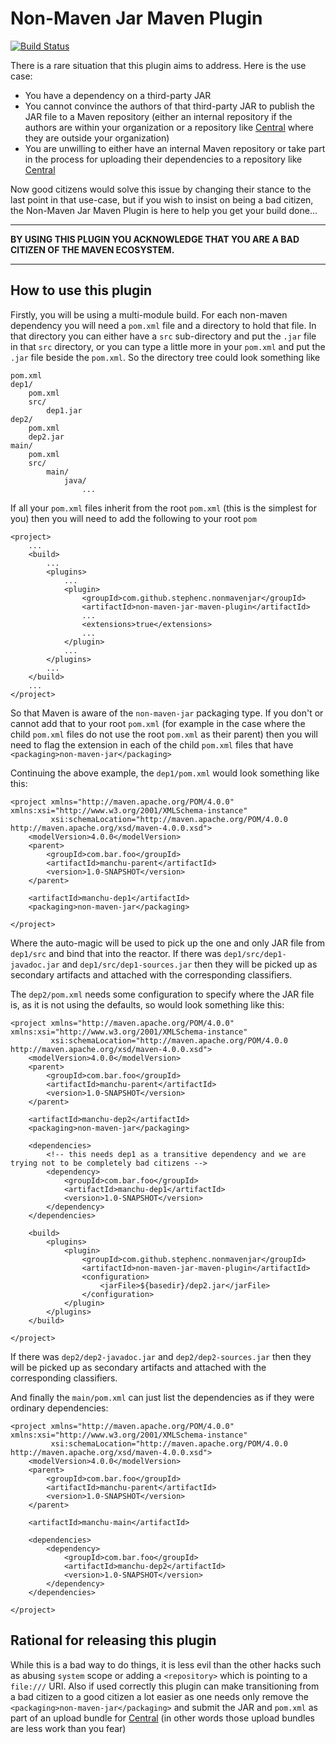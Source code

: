 Non-Maven Jar Maven Plugin
==========================

[![Build Status](https://buildhive.cloudbees.com/job/stephenc/job/non-maven-jar-maven-plugin/badge/icon)](https://buildhive.cloudbees.com/job/stephenc/job/non-maven-jar-maven-plugin/)

There is a rare situation that this plugin aims to address. Here is the use case:

  * You have a dependency on a third-party JAR
  * You cannot convince the authors of that third-party JAR to publish the JAR file to a Maven repository
    (either an internal repository if the authors are within your organization or a repository like
    [Central](http://repo.maven.apache.org/maven2/) where they are outside your organization)
  * You are unwilling to either have an internal Maven repository or take part in the process for uploading
    their dependencies to a repository like [Central](http://repo.maven.apache.org/maven2/)

Now good citizens would solve this issue by changing their stance to the last point in that use-case, but if you wish
to insist on being a bad citizen, the Non-Maven Jar Maven Plugin is here to help you get your build done...

- - -

__BY USING THIS PLUGIN YOU ACKNOWLEDGE THAT YOU ARE A BAD CITIZEN OF THE MAVEN ECOSYSTEM.__

- - -

How to use this plugin
----------------------

Firstly, you will be using a multi-module build. For each non-maven dependency you will need a `pom.xml` file and a
directory to hold that file. In that directory you can either have a `src` sub-directory and put the `.jar` file in
that `src` directory, or you can type a little more in your `pom.xml` and put the `.jar` file beside the `pom.xml`.
So the directory tree could look something like

    pom.xml
    dep1/
        pom.xml
        src/
            dep1.jar
    dep2/
        pom.xml
        dep2.jar
    main/
        pom.xml
        src/
            main/
                java/
                    ...

If all your `pom.xml` files inherit from the root `pom.xml` (this is the simplest for you) then you will need to
add the following to your root `pom`

    <project>
        ...
        <build>
            ...
            <plugins>
                ...
                <plugin>
                    <groupId>com.github.stephenc.nonmavenjar</groupId>
                    <artifactId>non-maven-jar-maven-plugin</artifactId>
                    ...
                    <extensions>true</extensions>
                    ...
                </plugin>
                ...
            </plugins>
            ...
        </build>
        ...
    </project>

So that Maven is aware of the `non-maven-jar` packaging type. If you don't or cannot add that to your root `pom.xml`
(for example in the case where the child `pom.xml` files do not use the root `pom.xml` as their parent) then
you will need to flag the extension in each of the child `pom.xml` files that have
`<packaging>non-maven-jar</packaging>`

Continuing the above example, the `dep1/pom.xml` would look something like this:

    <project xmlns="http://maven.apache.org/POM/4.0.0" xmlns:xsi="http://www.w3.org/2001/XMLSchema-instance"
             xsi:schemaLocation="http://maven.apache.org/POM/4.0.0 http://maven.apache.org/xsd/maven-4.0.0.xsd">
        <modelVersion>4.0.0</modelVersion>
        <parent>
            <groupId>com.bar.foo</groupId>
            <artifactId>manchu-parent</artifactId>
            <version>1.0-SNAPSHOT</version>
        </parent>

        <artifactId>manchu-dep1</artifactId>
        <packaging>non-maven-jar</packaging>

    </project>

Where the auto-magic will be used to pick up the one and only JAR file from `dep1/src` and bind that into the reactor.
If there was `dep1/src/dep1-javadoc.jar` and `dep1/src/dep1-sources.jar` then they will be picked up as secondary
artifacts and attached with the corresponding classifiers.

The `dep2/pom.xml` needs some configuration to specify where the JAR file is, as it is not using the defaults, so
would look something like this:

    <project xmlns="http://maven.apache.org/POM/4.0.0" xmlns:xsi="http://www.w3.org/2001/XMLSchema-instance"
             xsi:schemaLocation="http://maven.apache.org/POM/4.0.0 http://maven.apache.org/xsd/maven-4.0.0.xsd">
        <modelVersion>4.0.0</modelVersion>
        <parent>
            <groupId>com.bar.foo</groupId>
            <artifactId>manchu-parent</artifactId>
            <version>1.0-SNAPSHOT</version>
        </parent>

        <artifactId>manchu-dep2</artifactId>
        <packaging>non-maven-jar</packaging>

        <dependencies>
            <!-- this needs dep1 as a transitive dependency and we are trying not to be completely bad citizens -->
            <dependency>
                <groupId>com.bar.foo</groupId>
                <artifactId>manchu-dep1</artifactId>
                <version>1.0-SNAPSHOT</version>
            </dependency>
        </dependencies>

        <build>
            <plugins>
                <plugin>
                    <groupId>com.github.stephenc.nonmavenjar</groupId>
                    <artifactId>non-maven-jar-maven-plugin</artifactId>
                    <configuration>
                        <jarFile>${basedir}/dep2.jar</jarFile>
                    </configuration>
                </plugin>
            </plugins>
        </build>

    </project>

If there was `dep2/dep2-javadoc.jar` and `dep2/dep2-sources.jar` then they will be picked up as secondary
artifacts and attached with the corresponding classifiers.

And finally the `main/pom.xml` can just list the dependencies as if they were ordinary dependencies:

    <project xmlns="http://maven.apache.org/POM/4.0.0" xmlns:xsi="http://www.w3.org/2001/XMLSchema-instance"
             xsi:schemaLocation="http://maven.apache.org/POM/4.0.0 http://maven.apache.org/xsd/maven-4.0.0.xsd">
        <modelVersion>4.0.0</modelVersion>
        <parent>
            <groupId>com.bar.foo</groupId>
            <artifactId>manchu-parent</artifactId>
            <version>1.0-SNAPSHOT</version>
        </parent>

        <artifactId>manchu-main</artifactId>

        <dependencies>
            <dependency>
                <groupId>com.bar.foo</groupId>
                <artifactId>manchu-dep2</artifactId>
                <version>1.0-SNAPSHOT</version>
            </dependency>
        </dependencies>

    </project>


Rational for releasing this plugin
----------------------------------

While this is a bad way to do things, it is less evil than the other hacks such as abusing `system` scope or
adding a `<repository>` which is pointing to a `file:///` URI. Also if used correctly this plugin can make
transitioning from a bad citizen to a good citizen a lot easier as one needs only remove the
`<packaging>non-maven-jar</packaging>` and submit the JAR and `pom.xml` as part of an upload bundle for
[Central](http://repo.maven.apache.org/maven2/) (in other words those upload bundles are less work than you fear)


